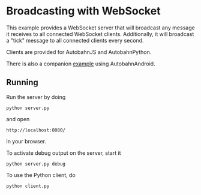 Broadcasting with WebSocket
===========================

This example provides a WebSocket server that will broadcast any message it receives
to all connected WebSocket clients. Additionally, it will broadcast a "tick" message
to all connected clients every second.

Clients are provided for AutobahnJS and AutobahnPython.

There is also a companion [example](https://github.com/crossbario/autobahn-android/tree/master/Demo/BroadcastClient) using AutobahnAndroid.


Running
-------

Run the server by doing

    python server.py

and open

    http://localhost:8080/

in your browser.

To activate debug output on the server, start it

    python server.py debug

To use the Python client, do

    python client.py


